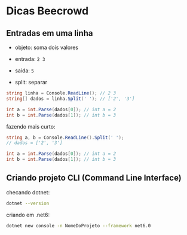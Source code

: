 # Dicas Beecrowd

## Entradas em uma linha

- objeto: soma dois valores
- entrada: `2 3`
- saida: `5`

- split: separar

```cs
string linha = Console.ReadLine(); // 2 3
string[] dados = linha.Split(' '); // ['2', '3']

int a = int.Parse(dados[0]); // int a = 2
int b = int.Parse(dados[1]); // int b = 3
```

fazendo mais curto:

```cs
string a, b = Console.ReadLine().Split(' '); 
// dados = ['2', '3']

int a = int.Parse(dados[0]); // int a = 2
int b = int.Parse(dados[1]); // int b = 3
```

## Criando projeto CLI (Command Line Interface)

checando dotnet:

```bash
dotnet --version
```

criando em .net6:

```bash
dotnet new console -n NomeDoProjeto --framework net6.0
```
